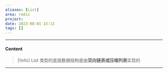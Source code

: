 ```yaml
---
aliases: [List]
area: redis
project: 
date: 2023-08-01 15:13
tags: []
---
```

---
#### Content
> [!info] List 类型的底层数据结构是由**双向链表或压缩列表**实现的
> 

---
